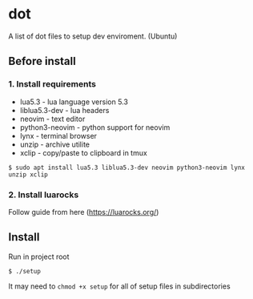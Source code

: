 # dot

A list of dot files to setup dev enviroment. (Ubuntu)

## Before install

### 1. Install requirements

* lua5.3 - lua language version 5.3
* liblua5.3-dev - lua headers
* neovim - text editor
* python3-neovim - python support for neovim
* lynx - terminal browser
* unzip - archive utilite
* xclip - copy/paste to clipboard in tmux

```shell
$ sudo apt install lua5.3 liblua5.3-dev neovim python3-neovim lynx unzip xclip
```

### 2. Install luarocks

Follow guide from here (https://luarocks.org/)

## Install

Run in project root

```shell
$ ./setup
```

It may need to `chmod +x setup` for all of setup files in subdirectories
